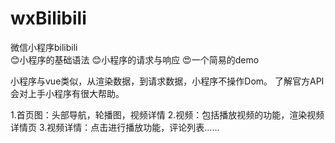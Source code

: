 # wxBilibili
微信小程序bilibili     
😊小程序的基础语法
😊小程序的请求与响应
😍一个简易的demo

小程序与vue类似，从渲染数据，到请求数据，小程序不操作Dom。
了解官方API会对上手小程序有很大帮助。

1.首页图：头部导航，轮播图，视频详情
2.视频：包括播放视频的功能，渲染视频详情页
3.视频详情：点击进行播放功能，评论列表......
